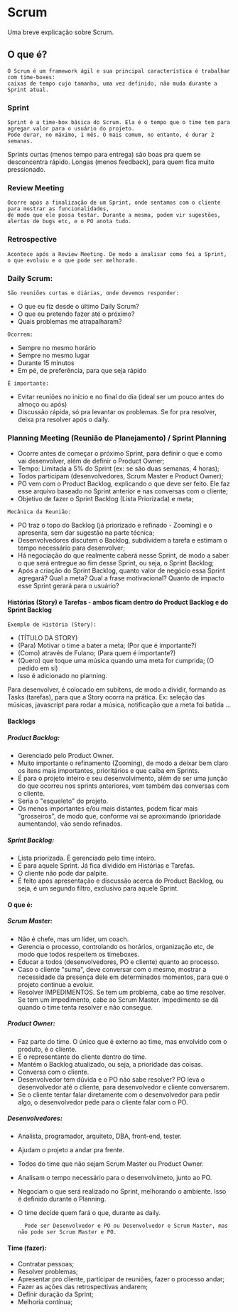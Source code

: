 # Scrum
Uma breve explicação sobre Scrum.

## O que é?

	O Scrum é um framework ágil e sua principal característica é trabalhar com time-boxes:
	caixas de tempo cujo tamanho, uma vez definido, não muda durante a Sprint atual.
 
### Sprint

	Sprint é a time-box básica do Scrum. Ela é o tempo que o time tem para agregar valor para o usuário do projeto.
	Pode durar, no máximo, 1 mês. O mais comum, no entanto, é durar 2 semanas.
	
 Sprints curtas (menos tempo para entrega) são boas pra quem se desconcentra rápido. Longas (menos feedback),
	para quem fica muito pressionado.

### Review Meeting

	Ocorre após a finalização de um Sprint, onde sentamos com o cliente para mostrar as funcionalidades,
	de modo que ele possa testar. Durante a mesma, podem vir sugestões, alertas de bugs etc, e o PO anota tudo.

### Retrospective

	Acontece após a Review Meeting. De modo a analisar como foi a Sprint, o que evoluiu e o que pode ser melhorado.

### Daily Scrum:
	São reuniões curtas e diárias, onde devemos responder: 
- O que eu fiz desde o último Daily Scrum?
- O que eu pretendo fazer até o próximo?
- Quais problemas me atrapalharam?

`Ocorrem:`
- Sempre no mesmo horário
- Sempre no mesmo lugar
- Durante 15 minutos
- Em pé, de preferência, para que seja rápido
	
`É importante:`
- Evitar reuniões no início e no final do dia (ideal ser um pouco antes do almoço ou após)
- Discussão rápida, só pra levantar os problemas. Se for pra resolver, deixa pra resolver após o daily.

### Planning Meeting (Reunião de Planejamento) / Sprint Planning
- Ocorre antes de começar o próximo Sprint, para definir o que e como vai desenvolver, além de definir o Product Owner;
- Tempo: Limitada a 5% do Sprint (ex: se são duas semanas, 4 horas);
- Todos participam (desenvolvedores, Scrum Master e Product Owner);
- PO vem com o Product Backlog, explicando o que deve ser feito. Ele faz esse arquivo baseado no Sprint anterior e nas conversas com o cliente;
- Objetivo de fazer o Sprint Backlog (Lista Priorizada) e meta;


`Mecânica da Reunião:`
- PO traz o topo do Backlog (já priorizado e refinado - Zooming) e o apresenta, sem dar sugestão na parte técnica;
- Desenvolvedores discutem o Backlog, subdividem a tarefa e estimam o tempo necessário para desenvolver;
- Há negociação do que realmente caberá nesse Sprint, de modo a saber o que será entregue ao fim desse Sprint, ou seja, o Sprint Backlog;
- Após a criação do Sprint Backlog, quanto valor de negócio essa Sprint agregará? Qual a meta? Qual a frase motivacional? Quanto de impacto esse Sprint gerará para o usuário?

#### Histórias (Story) e Tarefas - ambos ficam dentro do Product Backlog e do Sprint Backlog
	Exemplo de História (Story):
- (TÍTULO DA STORY)
- (Para) Motivar o time a bater a meta; 				(Por que é importante?)
- (Como) através de Fulano;					(Para quem é importante?)
- (Quero) que toque uma música quando uma meta for cumprida;	(O pedido em si)
- Isso é adicionado no planning.

Para desenvolver, é colocado em subitens, de modo a dividir, formando as Tasks (tarefas), para que a Story ocorra na prática.
Ex: seleção das músicas, javascript para rodar a música, notificação que a meta foi batida ...

#### Backlogs
##### Product Backlog:
- Gerenciado pelo Product Owner.
- Muito importante o refinamento (Zooming), de modo a deixar bem claro os itens mais importantes, prioritários e que caiba em Sprints.
- É para o projeto inteiro e seu desenvolvimento, além de ser uma junção do que ocorreu nos sprints anteriores, vem também das conversas com o cliente.
- Seria o "esqueleto" do projeto.
- Os menos importantes e/ou mais distantes, podem ficar mais "grosseiros", de modo que, conforme vai se aproximando (prioridade aumentando), vão sendo refinados.

##### Sprint Backlog:
- Lista priorizada. É gerenciado pelo time inteiro.
- É para aquele Sprint. Já fica dividido em Histórias e Tarefas.
- O cliente não pode dar palpite.
- É feito após apresentação e discussão acerca do Product Backlog, ou seja, é um segundo filtro, exclusivo para aquele Sprint.


#### O que é:
##### Scrum Master:
- Não é chefe, mas um líder, um coach.
- Gerencia o processo, controlando os horários, organização etc, de modo que todos respeitem os timeboxes.
- Educar a todos (desenvolvedores, PO e cliente) quanto ao processo.
- Caso o cliente "suma", deve conversar com o mesmo, mostrar a necessidade da presença dele em determinados momentos, para que o projeto continue a evoluir.
- Resolver IMPEDIMENTOS. Se tem um problema, cabe ao time resolver. Se tem um impedimento, cabe ao Scrum Master. Impedimento se dá quando o time tenta resolver e não consegue.

##### Product Owner:
- Faz parte do time. O único que é externo ao time, mas envolvido com o produto, é o cliente.
- É o representante do cliente dentro do time.
- Mantém o Backlog atualizado, ou seja, a prioridade das coisas.
- Conversa com o cliente.
- Desenvolvedor tem dúvida e o PO não sabe resolver? PO leva o desenvolvedor até o cliente, para desenvolvedor e cliente conversarem.
- Se o cliente tentar falar diretamente com o desenvolvedor para pedir algo, o desenvolvedor pede para o cliente falar com o PO.
		
##### Desenvolvedores:
- Analista, programador, arquiteto, DBA, front-end, tester.
- Ajudam o projeto a andar pra frente.
- Todos do time que não sejam Scrum Master ou Product Owner.
- Analisam o tempo necessário para o desenvolvimeto, junto ao PO.
- Negociam o que será realizado no Sprint, melhorando o ambiente. Isso é definido durante o Planning.
- O time decide quem fará o que, durante as daily.

		Pode ser Desenvolvedor e PO ou Desenvolvedor e Scrum Master, mas não pode ser Scrum Master e PO.

#### Time (fazer):
- Contratar pessoas;
- Resolver problemas;
- Apresentar pro cliente, participar de reuniões, fazer o processo andar;
- Fazer as ações das retrospectivas andarem;
- Definir duração da Sprint;
- Melhoria contínua;
